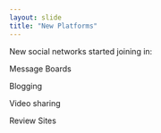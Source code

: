 ```yaml
---
layout: slide
title: "New Platforms"
---
```

New social networks started joining in: 

Message Boards

Blogging

Video sharing

Review Sites
